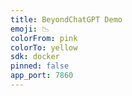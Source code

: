 ```yaml
---
title: BeyondChatGPT Demo
emoji: 📉
colorFrom: pink
colorTo: yellow
sdk: docker
pinned: false
app_port: 7860
---
```

